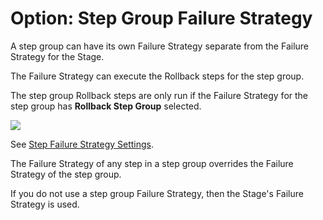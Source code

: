 # Option: Step Group Failure Strategy

A step group can have its own Failure Strategy separate from the Failure Strategy for the Stage.

The Failure Strategy can execute the Rollback steps for the step group.

The step group Rollback steps are only run if the Failure Strategy for the step group has **Rollback Step Group** selected.

![](./static/step-groups-01.png)

See [Step Failure Strategy Settings](../../../platform/8_Pipelines/w_pipeline-steps-reference/step-failure-strategy-settings.md).

The Failure Strategy of any step in a step group overrides the Failure Strategy of the step group.

If you do not use a step group Failure Strategy, then the Stage's Failure Strategy is used.

